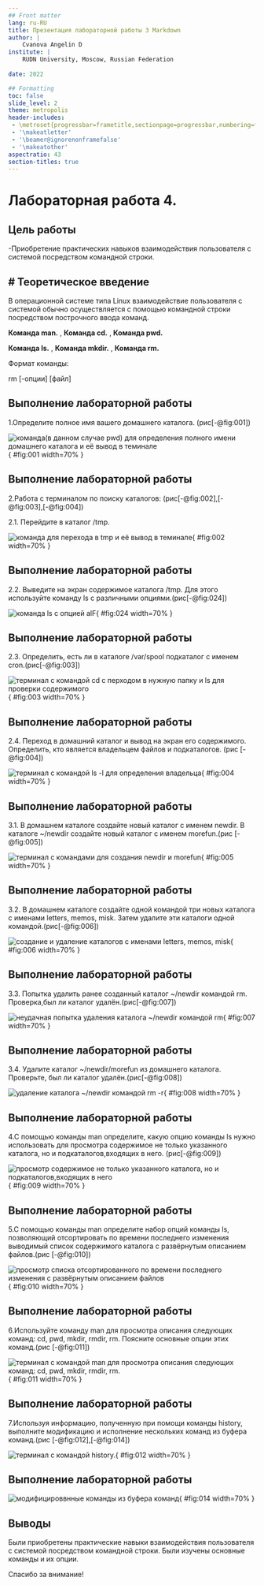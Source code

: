 ```yaml
---
## Front matter
lang: ru-RU
title: Презентация лабораторной работы 3 Markdown
author: |
	Cvanova Angelin D
institute: |
	RUDN University, Moscow, Russian Federation
	
date: 2022

## Formatting
toc: false
slide_level: 2
theme: metropolis
header-includes: 
 - \metroset{progressbar=frametitle,sectionpage=progressbar,numbering=fraction}
 - '\makeatletter'
 - '\beamer@ignorenonframefalse'
 - '\makeatother'
aspectratio: 43
section-titles: true
---
```


# Лабораторная работа 4.

## Цель работы

-Приобретение практических навыков взаимодействия пользователя с системой посредством командной строки.

## # Теоретическое введение

В операционной системе типа Linux взаимодействие пользователя с системой обычно осуществляется с помощью командной строки посредством построчного ввода команд.

**Команда man.** ,  **Команда cd.** ,  **Команда pwd.** 

**Команда ls.** ,  **Команда mkdir.** , **Команда rm.**

Формат команды:

rm [-опции] [файл]

## Выполнение лабораторной работы
1.Определите полное имя вашего домашнего каталога. (рис[-@fig:001])

![ команда(в данном случае pwd) для определения полного имени домашнего каталога и её вывод в теминале](image/1.png){ #fig:001 width=70% }


## Выполнение лабораторной работы

2.Работа с терминалом по поиску каталогов: (рис[-@fig:002],[-@fig:003],[-@fig:004])

2.1. Перейдите в каталог /tmp.

![команда для перехода в tmp и её вывод в теминале](image/1.jpg){ #fig:002 width=70% }

## Выполнение лабораторной работы

2.2. Выведите на экран содержимое каталога /tmp. Для этого используйте команду ls с различными опциями.(рис[-@fig:024])

 ![ команда ls с опцией alF ](image/2.2.4.png){ #fig:024 width=70% }


## Выполнение лабораторной работы

2.3. Определить, есть ли в каталоге /var/spool подкаталог с именем cron.(рис[-@fig:003])

![терминал с командой cd с перходом в нужную папку и ls для проверки содержимого ](image/2.3.png){ #fig:003 width=70% }


## Выполнение лабораторной работы

2.4. Переход в  домашний каталог и вывод на экран его содержимого. Определить, кто является владельцем файлов и подкаталогов. (рис [-@fig:004])

![терминал с командой ls -l для определения владельца ](image/2.4.png){ #fig:004 width=70% }

## Выполнение лабораторной работы

3.1. В домашнем каталоге создайте новый каталог с именем newdir. В каталоге ~/newdir создайте новый каталог с именем morefun.(рис [-@fig:005])

![ терминал с командами для создания newdir и morefun ](image/3.1-2.png){ #fig:005 width=70% }

## Выполнение лабораторной работы

3.2. В домашнем каталоге создайте одной командой три новых каталога с именами letters, memos, misk. Затем удалите эти каталоги одной командой.(рис[-@fig:006])

![создание и удаление каталогов с именами letters, memos, misk](image/3.3.png){ #fig:006 width=70% }

## Выполнение лабораторной работы

3.3. Попытка удалить ранее созданный каталог ~/newdir командой rm. Проверка,был ли каталог удалён.(рис[-@fig:007])

![неудачная попытка удаления каталога ~/newdir командой rm](image/3.4.png){ #fig:007 width=70% }

## Выполнение лабораторной работы

3.4. Удалите каталог ~/newdir/morefun из домашнего каталога. Проверьте, был ли каталог удалён.(рис[-@fig:008])

![удаление каталога ~/newdir командой rm -r](image/3.5.png){ #fig:008 width=70% }

## Выполнение лабораторной работы

4.С помощью команды man определите, какую опцию команды ls нужно использовать для просмотра содержимое не только указанного каталога, но и подкаталогов,входящих в него. (рис[-@fig:009])

![просмотр содержимое не только указанного каталога, но и подкаталогов,входящих в него ](image/4.png){ #fig:009 width=70% }

## Выполнение лабораторной работы

5.С помощью команды man определите набор опций команды ls, позволяющий отсортировать по времени последнего изменения выводимый список содержимого каталога с развёрнутым описанием файлов.(рис [-@fig:010])

![просмотр списка отсортированного по времени последнего изменения с развёрнутым описанием файлов ](image/5.png){ #fig:010 width=70% }

## Выполнение лабораторной работы

6.Используйте команду man для просмотра описания следующих команд: cd, pwd, mkdir, rmdir, rm. Поясните основные опции этих команд.(рис [-@fig:011])

![терминал с командой man для просмотра описания следующих команд: cd, pwd, mkdir, rmdir, rm. ](image/6.png){ #fig:011 width=70% }


## Выполнение лабораторной работы

7.Используя информацию, полученную при помощи команды history, выполните модификацию и исполнение нескольких команд из буфера команд.(рис [-@fig:012],[-@fig:014])

![терминал с командой history. ](image/7.1.png){ #fig:012 width=70% }

## Выполнение лабораторной работы


![ модифицироввнные команды из буфера команд](image/7.3.png){ #fig:014 width=70% }


## Выводы

Были приобретены практические навыки взаимодействия пользователя с системой посредством командной строки. Были изучены основные команды и их опции.


Спасибо за внимание!
